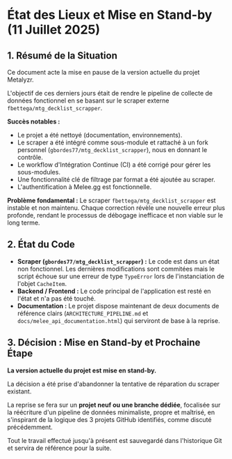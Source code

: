 # État des Lieux et Mise en Stand-by (11 Juillet 2025)

## 1. Résumé de la Situation

Ce document acte la mise en pause de la version actuelle du projet Metalyzr.

L'objectif de ces derniers jours était de rendre le pipeline de collecte de données fonctionnel en se basant sur le scraper externe `fbettega/mtg_decklist_scrapper`.

**Succès notables :**
- Le projet a été nettoyé (documentation, environnements).
- Le scraper a été intégré comme sous-module et rattaché à un fork personnel (`gbordes77/mtg_decklist_scrapper`), nous en donnant le contrôle.
- Le workflow d'Intégration Continue (CI) a été corrigé pour gérer les sous-modules.
- Une fonctionnalité clé de filtrage par format a été ajoutée au scraper.
- L'authentification à Melee.gg est fonctionnelle.

**Problème fondamental :**
Le scraper `fbettega/mtg_decklist_scrapper` est instable et non maintenu. Chaque correction révèle une nouvelle erreur plus profonde, rendant le processus de débogage inefficace et non viable sur le long terme.

## 2. État du Code

- **Scraper (`gbordes77/mtg_decklist_scrapper`) :** Le code est dans un état non fonctionnel. Les dernières modifications sont commitées mais le script échoue sur une erreur de type `TypeError` lors de l'instanciation de l'objet `CacheItem`.
- **Backend / Frontend :** Le code principal de l'application est resté en l'état et n'a pas été touché.
- **Documentation :** Le projet dispose maintenant de deux documents de référence clairs (`ARCHITECTURE_PIPELINE.md` et `docs/melee_api_documentation.html`) qui serviront de base à la reprise.

## 3. Décision : Mise en Stand-by et Prochaine Étape

**La version actuelle du projet est mise en stand-by.**

La décision a été prise d'abandonner la tentative de réparation du scraper existant.

La reprise se fera sur un **projet neuf ou une branche dédiée**, focalisée sur la réécriture d'un pipeline de données minimaliste, propre et maîtrisé, en s'inspirant de la logique des 3 projets GitHub identifiés, comme discuté précédemment.

Tout le travail effectué jusqu'à présent est sauvegardé dans l'historique Git et servira de référence pour la suite. 